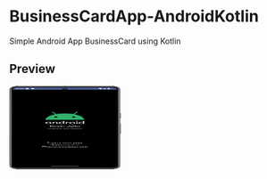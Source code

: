 # BusinessCardApp-AndroidKotlin
 Simple Android App BusinessCard using Kotlin

## Preview
<img src="./ImagePreview/Img.png" alt="Alt Text" width="200" height="150">

